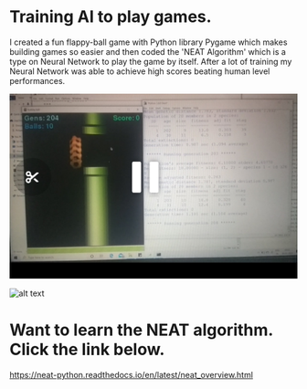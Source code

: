 # Training AI to play games.

I created a fun flappy-ball game with Python library Pygame which makes building games so easier and then coded the 'NEAT Algorithm'
which is a type on Neural Network to play the game by itself. After a lot of training my Neural Network was able to achieve high scores 
beating human level performances.

![alt text](https://github.com/Kaif10/A.I.-plays-games/blob/master/game.jpg)

![alt text](https://miro.medium.com/max/1200/0*Kze4g6cLA3maofxq.png)

# Want to learn the NEAT algorithm. Click the link below.
https://neat-python.readthedocs.io/en/latest/neat_overview.html

